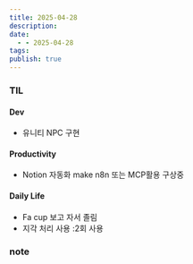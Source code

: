 ```yaml
---
title: 2025-04-28
description: 
date:
  - - 2025-04-28
tags: 
publish: true
---
```


### TIL
#### Dev
- 유니티 NPC 구현
#### Productivity
- Notion 자동화 make n8n 또는 MCP활용 구상중
#### Daily Life
- Fa cup 보고 자서 졸림
- 지각 처리 사용 :2회 사용
### note



